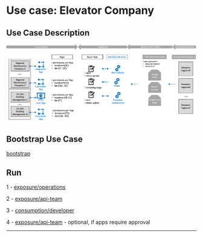 # Use case: Elevator Company

## Use Case Description

<p align="center"><img src="../../images/apim.use-case.elevator-co.png" /></p>

## Bootstrap Use Case

[bootstrap](./bootstrap)

## Run

1 - [exposure/operations](./exposure/operations)

2 - [exposure/api-team](./exposure/api-team)

3 - [consumption/developer](./consumption/developer)

4 - [exposure/api-team](./exposure/api-team) - optional, if apps require approval


---
